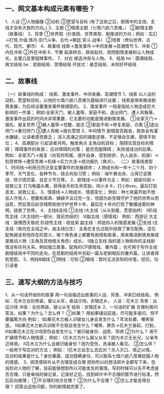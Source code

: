## 一、网文基本构成元素有哪些？
1、人设 
①人物画像
②动机
③愿望与目标
(有了这些之后，剧情中的主线、支线才会有大致的方向。)
2、主题
①情感主题（七情六欲八苦难。）
②剧情主题（故事线）
3、背景
①世界观（价值观、世界类型、剧推进的方向；例如：玄幻→打怪.升级.炼丹.宗门斗争、古代→朝廷.官斗.战争）
②场景（修仙世界、古代、现代、都市）
4、故事线
线索→激发事件→中间发展→高潮情节
5、冲突
①内在冲突
②外在冲突
6、节奏
起承转合、跌宕起伏、把控剧情发展和让人物成长，主要凸显里程碑事件。
7、对白
塑造冲突与人物。
8、结局
he：圆满结局、爽文结局
be：悲剧结局、苦情结局
开放式：悬念结局、未知好坏结局

##  二、故事线
（一）故事线的构成：
线索、激发事件、中间发展、高潮情节
1、线索
以人设的动机、愿望和目标，以他的七情六欲八苦难为基础进行设置；
线索是用来推进剧情发展，为后续设置激发事件做铺垫的。
2、激发事件
一般是指给人物造成巨大影响的一件事；
例如:全家灭门、被人羞辱、家庭不和、逐出师门、遭人背叛等。
激发事件出现的时间点非常重要，它主要的功能是推进剧情发展。
①全家灭门→报仇、报复世界
②被人羞辱→觉醒、励志
③家庭不和→修复家庭、合离
④逐出师门→重归师门
⑤遭人背叛→报仇雪恨
3、中间情节
剧情是否拖沓，拖沓会有灌水嫌疑，让读者感觉疲乏；
进入高潮之前的铺垫足够，不足够会生硬，感情不到位；
4、高潮部分
引起读者共鸣，触发爽点
主角动机目标；
阻碍实现目标的障碍；
障碍事件的来源；
应对障碍的对策；
是否克服障碍；
失败或成功的后果。
例如：全家灭门→报复（向官府鸣冤、提升自身、受到排挤、仇人追杀、机缘）→刻苦修炼→遭受苦难→机缘→实力大涨→成功报仇（爽点）。
（二）故事线类型
1、时间线→利用日历记录主要事件的发展顺序；
人物成长和一年十二个月、四个季节、天气变化、各种节令，结合风俗习惯；
例如：端午赛龙舟、元宵灯会猜谜、除夕团员宴、自定义节日等。
2、剧情线→以事件为主；
例如：超级玛丽→拯救公主
打乌龟猫头鹰，获得金币和生命奖励，闯小关卡，打小Boss，最后打到恶龙，拯救公主。
3、情感线→人物成长、情感变化；
例如：林七夜最开始不想加入守夜人，想要和弟弟、姨娘平淡过完一生，但因为赵空城守护了他的世界从而战死，然后答应赵空城帮助他守护世界十年，最后在十年内打败了散播迷雾的神明，拯救了世界。
4、主线&支线
①主线
Ⅰ大主线（从头到尾、贯穿始终）
Ⅱ阶段性主线（大主线的一部分、提前完结的）
Ⅲ副主线（感情戏）
例如：西游记
大主线：唐僧西天取经
阶段性主线：收徒弟
副主线：师徒四人的情感发展
②支线
Ⅰ主支线（依托在主线之中，由主线衍生）
主角在复仇过程中拯救了某位配角，这位配角就该有他存在的意义，每个角色身上都要有剧情和故事，用来推进剧情发展或是推动人物（主角及其他相关角色）成长，
Ⅱ独立支线
指的是人物和你的主线剧情没有任何关系，例如独立故事、配角的CP感情戏、番外篇；
也可用于写作主线剧情结局中不同的走向，在悲剧的结局中另起一篇与悲剧相反的番外篇，让读者得到宽慰。
5、明线&暗线
①明线：可知
②暗线：暂时无法告知的伏笔，挖坑，勾引读者

## 三、速写大纲的方法与技巧
1、从一句话开始你的故事
用一句话描述出故事的人设、背景、冲突已经结局。
例如：花木兰女扮男装，替父从军，奋战沙场，衣锦还乡，
人设：花木兰
背景：出征沙场
冲突：女扮男装、替父从军
结局：衣锦还乡
2、一句话的扩展
合理利用问答法，如果？为什么？怎么样？
①如果？
用如果铺设前提，尽可能多提问，但不要偏离方向
例如：
Ⅰ如果花木兰被人识破女儿身会发生什么？军法处置、嘲笑驱逐。
Ⅱ如果花木兰新兵训练不合规会发生什么？嘲笑、欺负→花木兰奋起、打脸。
Ⅲ如果花木兰在沙场受伤会发生什么？被识破身份、战死、俘虏
②为什么？
用于扩展情节和人物情感；
例如：
Ⅰ花木兰为什么替父从军？因为木兰无长兄，父亲年迈体弱。
Ⅱ花木兰为什么会被识破身份？因为受伤，洗澡被人看见。
③怎么样？
一般用于写应对的方法；
例如：
Ⅰ花木兰会怎么去应对？杀人灭口、晓之以情。
应对的结果是什么？身份暴露、成功隐瞒身份，可以联系七情六欲八苦难挖掘人物的情感。
3、把灵感碎片从不合理变成合理
把你所以的想法碎片全都写下来，包括你对人物的了解，目前能够想到所以可能发生的事情，写的时候可以先不考虑是否合理，只是单纯的做记录，记录好之后，找到碎片中不合理的情节进行标准，然后反向推理；
①不合理的地方在哪？
②为什么不合理？
③怎么才能变得合理？
回答出这些问题，你的剧情就完善了。